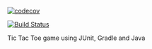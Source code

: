 [![codecov](https://codecov.io/gh/Willibaur/tic-tac-toe-Java/branch/master/graph/badge.svg)](https://codecov.io/gh/Willibaur/tic-tac-toe-Java)

[![Build Status](https://travis-ci.org/Willibaur/tic-tac-toe-Java.svg?branch=master)](https://travis-ci.org/Willibaur/tic-tac-toe-Java)

Tic Tac Toe game using JUnit, Gradle and Java